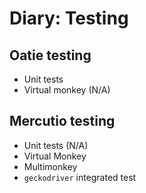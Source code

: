 # Diary: Testing

## Oatie testing

* Unit tests
* Virtual monkey (N/A)

## Mercutio testing

* Unit tests (N/A)
* Virtual Monkey
* Multimonkey
* `geckodriver` integrated test

